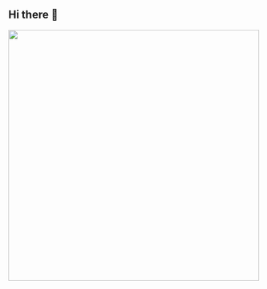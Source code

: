 ## Hi there 👋

<div id="header" align="left">
  <img src="https://cdn.dribbble.com/users/1778144/screenshots/4986006/media/5374233fd73f055694532549ae5b6280.gif" width="500"/>
</div>
